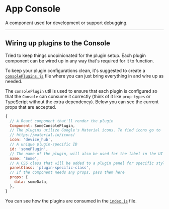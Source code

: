# App Console

A component used for development or support debugging.

---

## Wiring up plugins to the Console

Tried to keep things unopinionated for the plugin setup. Each plugin
component can be wired up in any way that's required for it to function.

To keep your plugin configurations clean, it's suggested to create a
[`consolePlugins.js`][consolePluginsFile] file where you can just bring
everything in and wire up as needed.

The `consolePlugin` util is used to ensure that each plugin is configured
so that the `Console` can consume it correctly (think of it like `prop-types`
or TypeScript without the extra dependency). Below you can see the current
props that are accepted.

```js
{
  // A React component that'll render the plugin
  Component: SomeConsolePlugin,
  // The plugins utilize Google's Material icons. To find icons go to
  // https://material.io/icons/
  icon: 'device_hub',
  // A unique plugin-specific ID
  id: 'somePlugin',
  // The name of the plugin, will also be used for the label in the UI
  name: 'Some',
  // A CSS class that will be added to a plugin panel for specific styling
  panelClass: 'plugin-specific-class',
  // If the component needs any props, pass them here
  props: {
    data: someData,
  },
}
```

You can see how the plugins are consumed in the [`index.js`][indexFile] file.

[consolePluginsFile]: ./src/consolePlugins.js
[indexFile]: ./src/index.js
